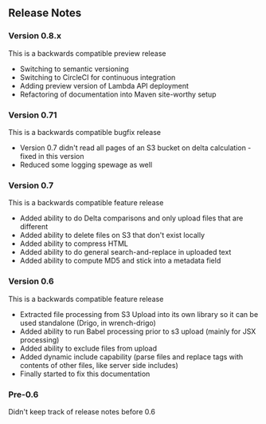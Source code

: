 ## Release Notes

### Version 0.8.x
This is a backwards compatible preview release
* Switching to semantic versioning
* Switching to CircleCI for continuous integration
* Adding preview version of Lambda API deployment
* Refactoring of documentation into Maven site-worthy setup

### Version 0.71
This is a backwards compatible bugfix release
* Version 0.7 didn't read all pages of an S3 bucket on delta calculation - fixed in this version
* Reduced some logging spewage as well

### Version 0.7
This is a backwards compatible feature release
* Added ability to do Delta comparisons and only upload files that are different
* Added ability to delete files on S3 that don't exist locally
* Added ability to compress HTML
* Added ability to do general search-and-replace in uploaded text
* Added ability to compute MD5 and stick into a metadata field

### Version 0.6
This is a backwards compatible feature release
* Extracted file processing from S3 Upload into its own library so it can be used standalone (Drigo, in wrench-drigo)
* Added ability to run Babel processing prior to s3 upload (mainly for JSX processing)
* Added ability to exclude files from upload
* Added dynamic include capability (parse files and replace tags with contents of other files, like server side includes)
* Finally started to fix this documentation

### Pre-0.6
Didn't keep track of release notes before 0.6
